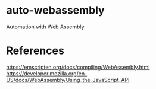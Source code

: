 # auto-webassembly
Automation with Web Assembly



# References
https://emscripten.org/docs/compiling/WebAssembly.html
https://developer.mozilla.org/en-US/docs/WebAssembly/Using_the_JavaScript_API